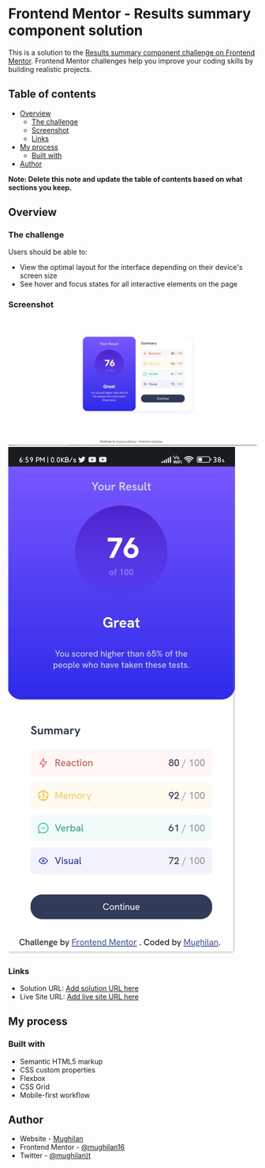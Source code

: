 # Frontend Mentor - Results summary component solution

This is a solution to the [Results summary component challenge on Frontend Mentor](https://www.frontendmentor.io/challenges/results-summary-component-CE_K6s0maV). Frontend Mentor challenges help you improve your coding skills by building realistic projects.

## Table of contents

- [Overview](#overview)
  - [The challenge](#the-challenge)
  - [Screenshot](#screenshot)
  - [Links](#links)
- [My process](#my-process)
  - [Built with](#built-with)
- [Author](#author)

**Note: Delete this note and update the table of contents based on what sections you keep.**

## Overview

### The challenge

Users should be able to:

- View the optimal layout for the interface depending on their device's screen size
- See hover and focus states for all interactive elements on the page

### Screenshot

![](./screenshot/Desktop.jpeg)
![](./screenshot/Mobile.jpeg)

### Links

- Solution URL: [Add solution URL here](https://www.frontendmentor.io/solutions/result-summary-component-MGRm9iEFIz)
- Live Site URL: [Add live site URL here](https://result-summary-component-six.vercel.app/)

## My process

### Built with

- Semantic HTML5 markup
- CSS custom properties
- Flexbox
- CSS Grid
- Mobile-first workflow

## Author

- Website - [Mughilan](https://github.com/mughilan16)
- Frontend Mentor - [@mughilan16](https://www.frontendmentor.io/profile/mughilan16)
- Twitter - [@mughilan)t](https://twitter.com/mughilan_t)

